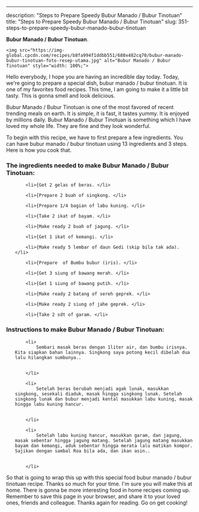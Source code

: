 ---
description: "Steps to Prepare Speedy Bubur Manado / Bubur Tinotuan"
title: "Steps to Prepare Speedy Bubur Manado / Bubur Tinotuan"
slug: 351-steps-to-prepare-speedy-bubur-manado-bubur-tinotuan

<p>
	<strong>Bubur Manado / Bubur Tinotuan</strong>. 
	
</p>
<p>
	
	<img src="https://img-global.cpcdn.com/recipes/b8fa994f1ddbb551/680x482cq70/bubur-manado-bubur-tinotuan-foto-resep-utama.jpg" alt="Bubur Manado / Bubur Tinotuan" style="width: 100%;">
	
	
</p>
<p>
	Hello everybody, I hope you are having an incredible day today. Today, we're going to prepare a special dish, bubur manado / bubur tinotuan. It is one of my favorites food recipes. This time, I am going to make it a little bit tasty. This is gonna smell and look delicious.
</p>
	
<p>
	Bubur Manado / Bubur Tinotuan is one of the most favored of recent trending meals on earth. It is simple, it is fast, it tastes yummy. It is enjoyed by millions daily. Bubur Manado / Bubur Tinotuan is something which I have loved my whole life. They are fine and they look wonderful.
</p>
<p>
	
</p>

<p>
To begin with this recipe, we have to first prepare a few ingredients. You can have bubur manado / bubur tinotuan using 13 ingredients and 3 steps. Here is how you cook that.
</p>

<h3>The ingredients needed to make Bubur Manado / Bubur Tinotuan:</h3>

<ol>
	
		<li>{Get 2 gelas of beras. </li>
	
		<li>{Prepare 2 buah of singkong. </li>
	
		<li>{Prepare 1/4 bagian of labu kuning. </li>
	
		<li>{Take 2 ikat of bayam. </li>
	
		<li>{Make ready 2 buah of jagung. </li>
	
		<li>{Get 1 ikat of kemangi. </li>
	
		<li>{Make ready 5 lembar of daun Gedi (skip bila tak ada). </li>
	
		<li>{Prepare  of Bumbu bubur (iris). </li>
	
		<li>{Get 3 siung of bawang merah. </li>
	
		<li>{Get 1 siung of bawang putih. </li>
	
		<li>{Make ready 2 batang of sereh geprek. </li>
	
		<li>{Make ready 2 siung of jahe geprek. </li>
	
		<li>{Take 2 sdt of garam. </li>
	
</ol>
<p>
	
</p>

<h3>Instructions to make Bubur Manado / Bubur Tinotuan:</h3>

<ol>
	
		<li>
			Sembari masak beras dengan 1liter air, dan bumbu irisnya. Kita siapkan bahan lainnya. Singkong saya potong kecil dibelah dua lalu hilangkan sumbunya..
			
			
		</li>
	
		<li>
			Setelah beras berubah menjadi agak lunak, masukkan singkong, sesekali diaduk, masak hingga singkong lunak. Setelah singkong lunak dan bubur menjadi kental masukkan labu kuning, masak hingga labu kuning hancur.
			
			
		</li>
	
		<li>
			Setelah labu kuning hancur, masukkan garam, dan jagung, masak sebentar hingga jagung matang. Setelah jagung matang masukkan bayam dan kemangi, aduk sebentar hingga merata lalu matikan kompor. Sajikan dengan sambal Roa bila ada, dan ikan asin..
			
			
		</li>
	
</ol>

<p>
	
</p>

<p>
	So that is going to wrap this up with this special food bubur manado / bubur tinotuan recipe. Thanks so much for your time. I'm sure you will make this at home. There is gonna be more interesting food in home recipes coming up. Remember to save this page in your browser, and share it to your loved ones, friends and colleague. Thanks again for reading. Go on get cooking!
</p>
